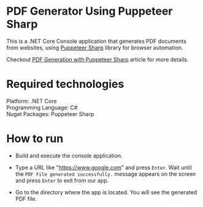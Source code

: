 # PDF Generator Using Puppeteer Sharp

This is a .NET Core Console application that generates PDF documents from websites, using [Puppeteer Sharp](https://github.com/hardkoded/puppeteer-sharp) library for browser automation.

Checkout [PDF Generation with Puppeteer Sharp](https://auth0.com/blog/pdf-generation-with-puppeteer-sharp) article for more details.

# Required technologies

Platform: .NET Core  
Programming Language: C#  
Nuget Packages: Puppeteer Sharp

# How to run

- Build and execute the console application.

- Type a URL like "https://www.google.com" and press `Enter`. Wait until the `PDF File generated successfully.` message appears on the screen and press `Enter` to exit from our app.

- Go to the directory where the app is located. You will see the generated PDF file.

